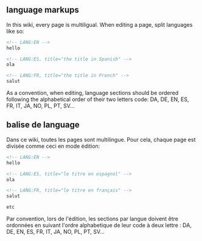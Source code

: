 <!-- LANG:EN, title="Wiki how-to"-->
 
## language markups

In this wiki, every page is multiligual. When editing a page, split languages like so:
```markdown
<!-- LANG:EN -->
hello

<!-- LANG:ES, title="the title in Spanish" -->
ola

<!-- LANG:FR, title="the title in French" -->
salut

```

As a convention, when editing, language sections should be ordered following the alphabetical order of their two letters code: DA, DE, EN, ES, FR, IT, JA, NO, PL, PT, SV...

<!-- LANG:FR, title="Aide Wiki" -->

## balise de language

Dans ce wiki, toutes les pages sont multilingue. Pour cela, chaque page est divisée comme ceci en mode édition:
```markdown
<!-- LANG:EN -->
hello

<!-- LANG:ES, title="le titre en espagnol" -->
ola

<!-- LANG:FR, title="le titre en français" -->
salut

etc
```

Par convention, lors de l'édition, les sections par langue doivent être ordonnées en suivant l'ordre alphabetique de leur code à deux lettre : DA, DE, EN, ES, FR, IT, JA, NO, PL, PT, SV...